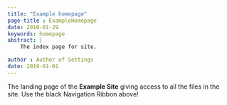 ```yaml
---
title: "Example homepage"
page-title : ExampleHomepage
date: 2010-01-29
keywords: homepage
abstract: |
    The index page for site.

author : Author of Settings 
date: 2019-01-01
---
```


The landing page of the **Example Site** giving access to all the files in the site. Use the black Navigation Ribbon above! 

